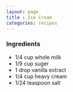 ```yaml
---
layout: page
title : Ice Cream
categories: recipes
---
```

### Ingredients
* 1/4 cup whole milk
* 1/9 cup suger
* 1 drop vanilla extract
* 1/4 cup heavy cream
* 1/24 teaspoon salt